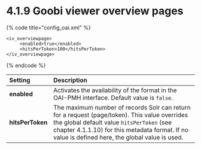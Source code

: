 # 4.1.9 Goobi viewer overview pages

{% code title="config\_oai.xml" %}
```markup
<iv_overviewpage>
     <enabled>true</enabled>
     <hitsPerToken>100</hitsPerToken>
</iv_overviewpage>
```
{% endcode %}

| Setting  | Description |
| :--- | :--- |
| **enabled** | Activates the availability of the format in the OAI-PMH interface. Default value is `false`. |
| **hitsPerToken** | The maximum number of records Solr can return for a request \(page/token\). This value overrides the global default value `hitsPerToken` \(see chapter 4.1.1.10\) for this metadata format. If no value is defined here, the global value is used. |

